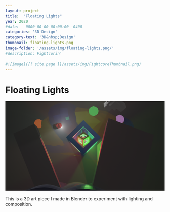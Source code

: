 ```yaml
---
layout: project
title:  "Floating Lights"
year: 2020
#date:   0000-00-00 00:00:00 -0400
categories: '3D-Design'
category-text: '3D&nbsp;Design'
thumbnail: floating-lights.png
image-folder: '/assets/img/floating-lights.png/'
#description: Fightcorin'

#![Image]({{ site.page }}/assets/img/FightcoreThumbnail.png)
---
```


<h1>Floating Lights</h1>

<img src="/assets/img/floating-lights.png" alt="Floating Lights 3D art piece">

<p>
This is a 3D art piece I made in Blender to experiment with lighting and composition.
</p>


<style type="text/css">
    a.toolbar {
      color: wheat;
      background-color: #f44336;
      padding: 14px 25px;
      display: inline-block;
    }
    a.pika-button {
        color: wheat;
        background-color:rgb(59, 149, 39);
        padding: 14px 25px;
        display: inline-block; 
    }

    li.citation {
        margin-bottom: 10px;
    }
</style>